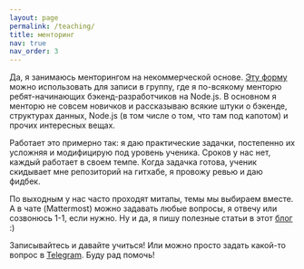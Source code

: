 ```yaml
---
layout: page
permalink: /teaching/
title: менторинг
nav: true
nav_order: 3
---
```

Да, я занимаюсь менторингом на некоммерческой основе. [Эту форму](https://docs.google.com/forms/d/e/1FAIpQLSdvS3xFFiPOJuU3GEfQ1gQibpYLarMXca1vaKQA9AnLE-LTVg/viewform) можно использовать для записи в группу, где я по-всякому менторю ребят-начинающих бэкенд-разработчиков на Node.js.
В основном я менторю не совсем новичков и рассказываю всякие штуки о бэкенде, структурах данных, Node.js (в том числе о том, что там под капотом) и прочих интересных вещах.

Работает это примерно так: я даю практические задачки, постепенно их усложняя и модифицирую под уровень ученика.
Сроков у нас нет, каждый работает в своем темпе. Когда задачка готова, ученик скидывает мне репозиторий на гитхабе, я провожу ревью и даю фидбек.

По выходным у нас часто проходят митапы, темы мы выбираем вместе. 
А в чате (Mattermost) можно задавать любые вопросы, я отвечу или созвонюсь 1-1, если нужно.
Ну и да, я пишу полезные статьи в этот [блог](https://sptm.dev/blog) :)

Записывайтесь и давайте учиться! Или можно просто задать какой-то вопрос в [Telegram](https://t.me/sptmru).
Буду рад помочь!
